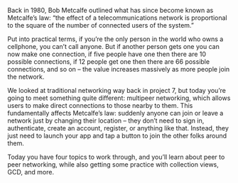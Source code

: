 
Back in 1980, Bob Metcalfe outlined what has since become known as Metcalfe’s law: “the effect of a telecommunications network is proportional to the square of the number of connected users of the system.”

Put into practical terms, if you’re the only person in the world who owns a cellphone, you can’t call anyone. But if another person gets one you can now make one connection, if five people have one then there are 10 possible connections, if 12 people get one then there are 66 possible connections, and so on – the value increases massively as more people join the network.

We looked at traditional networking way back in project 7, but today you’re going to meet something quite different: multipeer networking, which allows users to make direct connections to those nearby to them. This fundamentally affects Metcalfe’s law: suddenly anyone can join or leave a network just by changing their location – they don’t need to sign in, authenticate, create an account, register, or anything like that. Instead, they just need to launch your app and tap a button to join the other folks around them.

Today you have four topics to work through, and you’ll learn about peer to peer networking, while also getting some practice with collection views, GCD, and more.
